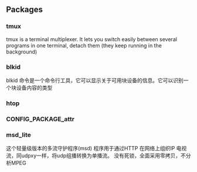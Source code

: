 

## Packages


### tmux
tmux is a terminal multiplexer. It lets you switch easily between several programs in one terminal, detach them (they keep running in the background)

### blkid
blkid 命令是一个命令行工具，它可以显示关于可用块设备的信息。它可以识别一个块设备内容的类型

### htop



### CONFIG_PACKAGE_attr


### msd_lite

这个轻量级版本的多流守护程序(msd) 程序用于通过HTTP 在网络上组织IP 电视流，同udpxy一样，将udp组播转换为单播流。 没有死锁，全面采用零拷贝，不分析MPEG
